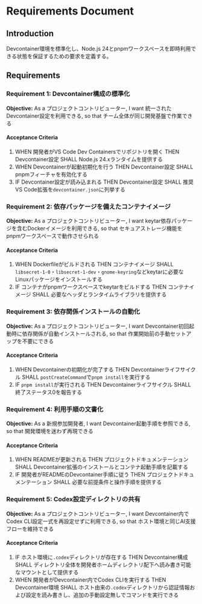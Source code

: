 # Requirements Document

## Introduction

Devcontainer環境を標準化し、Node.js 24とpnpmワークスペースを即時利用できる状態を保証するための要求を定義する。

## Requirements

### Requirement 1: Devcontainer構成の標準化

**Objective:** As a プロジェクトコントリビューター, I want 統一されたDevcontainer設定を利用できる, so that チーム全体が同じ開発基盤で作業できる

#### Acceptance Criteria

1. WHEN 開発者がVS Code Dev Containersでリポジトリを開く THEN Devcontainer設定 SHALL Node.js 24.xランタイムを提供する
2. WHEN Devcontainerが起動初期化を行う THEN Devcontainer設定 SHALL pnpmフィーチャを有効化する
3. IF Devcontainer設定が読み込まれる THEN Devcontainer設定 SHALL 推奨VS Code拡張を`devcontainer.json`に列挙する

### Requirement 2: 依存パッケージを備えたコンテナイメージ

**Objective:** As a プロジェクトコントリビューター, I want keytar依存パッケージを含むDockerイメージを利用できる, so that セキュアストレージ機能をpnpmワークスペースで動作させられる

#### Acceptance Criteria

1. WHEN Dockerfileがビルドされる THEN コンテナイメージ SHALL `libsecret-1-0`・`libsecret-1-dev`・`gnome-keyring`などkeytarに必要なLinuxパッケージをインストールする
2. IF コンテナがpnpmワークスペースでkeytarをビルドする THEN コンテナイメージ SHALL 必要なヘッダとランタイムライブラリを提供する

### Requirement 3: 依存関係インストールの自動化

**Objective:** As a プロジェクトコントリビューター, I want Devcontainer初回起動時に依存関係が自動インストールされる, so that 作業開始前の手動セットアップを不要にできる

#### Acceptance Criteria

1. WHEN Devcontainerの初期化が完了する THEN Devcontainerライフサイクル SHALL `postCreateCommand`で`pnpm install`を実行する
2. IF `pnpm install`が実行される THEN Devcontainerライフサイクル SHALL 終了ステータス0を報告する

### Requirement 4: 利用手順の文書化

**Objective:** As a 新規参加開発者, I want Devcontainer起動手順を参照できる, so that 開発環境を迷わず再現できる

#### Acceptance Criteria

1. WHEN READMEが更新される THEN プロジェクトドキュメンテーション SHALL Devcontainer拡張のインストールとコンテナ起動手順を記載する
2. IF 開発者がREADMEのDevcontainer手順に従う THEN プロジェクトドキュメンテーション SHALL 必要な前提条件と操作手順を提供する

### Requirement 5: Codex設定ディレクトリの共有

**Objective:** As a プロジェクトコントリビューター, I want Devcontainer内でCodex CLI設定一式を再設定せずに利用できる, so that ホスト環境と同じAI支援フローを維持できる

#### Acceptance Criteria

1. IF ホスト環境に`.codex`ディレクトリが存在する THEN Devcontainer構成 SHALL ディレクトリ全体を開発者ホームディレクトリ配下へ読み書き可能なマウントとして提供する
2. WHEN 開発者がDevcontainer内でCodex CLIを実行する THEN Devcontainer環境 SHALL ホスト由来の`.codex`ディレクトリから認証情報および設定を読み書きし、追加の手動設定無しでコマンドを実行できる
